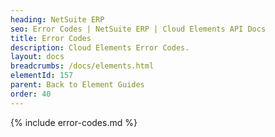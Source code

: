 ```yaml
---
heading: NetSuite ERP
seo: Error Codes | NetSuite ERP | Cloud Elements API Docs
title: Error Codes
description: Cloud Elements Error Codes.
layout: docs
breadcrumbs: /docs/elements.html
elementId: 157
parent: Back to Element Guides
order: 40
---
```


{% include error-codes.md %}
